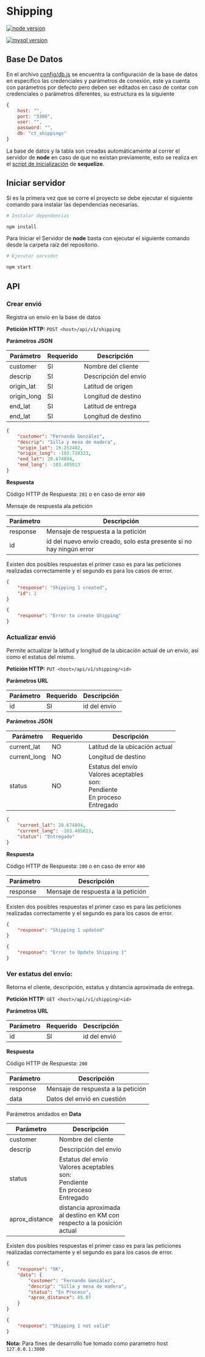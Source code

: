 # Shipping

[![node version](https://img.shields.io/badge/node-v12.22.1-brigthgreen.svg)](https://nodejs.org/en/)

[![mysql version](https://img.shields.io/badge/mysql-v5.6-brigthgreen.svg)](https://dev.mysql.com/doc/refman/5.6/en/)

## Base De Datos

En el archivo [config/db.js](./src/config/db.js) se encuentra la configuración de la base de datos en especifico las credenciales y parámetros de conexión, este ya cuenta con parámetros por defecto pero deben ser editados en caso de contar con credenciales o parámetros diferentes, su estructura es la siguiente

```javascript
{
	host: "", 
    port: "3306", 
    user: "", 
    password: "", 
    db: "ct_shippings"
}
```

La base de datos y la tabla son creadas automáticamente al correr el servidor de **node** en caso de que no existan previamente, esto se realiza en el [script de inicialización](./src/database.js) de **sequelize**.

## Iniciar servidor

Si es la primera vez que se corre el proyecto se debe ejecutar el siguiente comando para instalar las dependencias necesarias.

```bash
# Instalar dependencias

npm install
```

Para Iniciar el Servidor de **node** basta con ejecutar el siguiente comando desde la carpeta raíz del repositorio.

```bash
# Ejecutar servidor

npm start
```

## API

### Crear envió

Registra un envío en la base de datos

**Petición HTTP:** `POST <host>/api/v1/shipping`

**Parámetros JSON**

Parámetro | Requerido | Descripción 
----------|-----------|------------
customer  | SI        | Nombre del cliente
descrip | SI | Descripción del envío 
origin_lat | SI | Latitud de origen 
origin_long | SI | Longitud de destino 
end_lat | SI | Latitud de entrega 
end_lat | SI | Longitud de destino

```json
{
    "customer": "Fernando González",
    "descrip": "Silla y mesa de madera",
    "origin_lat": 19.252402, 
    "origin_long": -103.720323,
    "end_lat": 20.674894, 
    "end_long": -103.405013
}
```

**Respuesta**

Código HTTP de Respuesta: `201` o en caso de error `400`

Mensaje de respuesta ala petición

Parámetro | Descripción 
----------|-------------
response  | Mensaje de respuesta a la petición 
id | id del nuevo envío creado, solo esta presente si no hay ningún error 

Existen dos posibles respuestas el primer caso es para las peticiones realizadas correctamente y el segundo es para los casos de error.

```json
{
    "response": "Shipping 1 created",
    "id": 1
}
```



```json
{
    "response": "Error to create Shipping"
}
```

### Actualizar envió

Permite actualizar la latitud y longitud de la ubicación actual de un envío, así como el estatus del mismo.

**Petición HTTP:** `PUT <host>/api/v1/shipping/<id>`

**Parámetros URL**

Parámetro | Requerido | Descripción 
----------|-----------|------------
id        | SI        | id del envío 

**Parámetros JSON**

Parámetro | Requerido | Descripción 
----------|-----------|------------
current_lat  | NO      | Latitud de la ubicación actual                               
current_long | NO | Longitud de destino                                          
status | NO | Estatus del envío<br/>Valores aceptables<br/>son:<br/>Pendiente<br/>En proceso<br/>Entregado 



```json
{
    "current_lat": 20.674894, 
    "current_long": -103.405013,
    "status": "Entregado"
}
```

**Respuesta**

Código HTTP de Respuesta: `200` o en caso de error `400`

Parámetro | Descripción 
----------|-------------
 response  | Mensaje de respuesta a la petición 

Existen dos posibles respuestas el primer caso es para las peticiones realizadas correctamente y el segundo es para los casos de error.

```json
{
    "response": "Shipping 1 updated"
}
```

```json
{
    "response": "Error to Update Shipping 1"
}
```

### Ver estatus del envío:

Retorna el cliente, descripción, estatus y distancia aproximada de entrega.

**Petición HTTP:** `GET <host>/api/v1/shipping/<id>`

**Parámetros URL**

Parámetro | Requerido | Descripción 
----------|-----------|------------
id        | SI        | id del envió 

**Respuesta**

Código HTTP de Respuesta: `200`

Parámetro | Descripción 
----------|-------------
 response  | Mensaje de respuesta a la petición 
 data      | Datos del envió en cuestión 

 Parámetros anidados en **Data**

| Parámetro      | Descripción                                                  |
| -------------- | ------------------------------------------------------------ |
| customer       | Nombre del cliente                                           |
| descrip        | Descripción del envío                                        |
| status         | Estatus del envío<br/>Valores aceptables<br/>son:<br/>Pendiente<br/>En proceso<br/>Entregado |
| aprox_distance | distancia aproximada<br/>al destino en KM con<br/>respecto a la posición<br/>actual |

Existen dos posibles respuestas el primer caso es para las peticiones realizadas correctamente y el segundo es para los casos de error.

```json
{
    "response": "OK",
    "data": {
    	"customer": "Fernando González",
    	"descrip": "Silla y mesa de madera",
        "status": "En Proceso",
        "aprox_distance": 85.07
    }
}
```

```json
{
    "response": "Shipping 1 not valid"
}
```

**Nota:** Para fines de desarrollo fue tomado como parametro host `127.0.0.1:3000`
